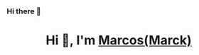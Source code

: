 ### Hi there 👋
<h1 align="center">Hi 👋, I'm <a href="https://100rabhcsmc.github.io/Me.io/" target="blank">
Marcos(Marck)</a></h1>
